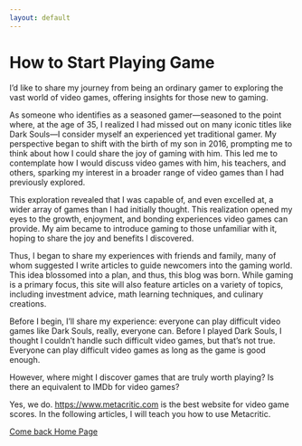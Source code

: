 ```yaml
---
layout: default
---
```


# How to Start Playing Game

I’d like to share my journey from being an ordinary gamer to exploring the vast world of video games, offering insights for those new to gaming.

As someone who identifies as a seasoned gamer—seasoned to the point where, at the age of 35, I realized I had missed out on many iconic titles like Dark Souls—I consider myself an experienced yet traditional gamer. My perspective began to shift with the birth of my son in 2016, prompting me to think about how I could share the joy of gaming with him. This led me to contemplate how I would discuss video games with him, his teachers, and others, sparking my interest in a broader range of video games than I had previously explored.

This exploration revealed that I was capable of, and even excelled at, a wider array of games than I had initially thought. This realization opened my eyes to the growth, enjoyment, and bonding experiences video games can provide. My aim became to introduce gaming to those unfamiliar with it, hoping to share the joy and benefits I discovered.

Thus, I began to share my experiences with friends and family, many of whom suggested I write articles to guide newcomers into the gaming world. This idea blossomed into a plan, and thus, this blog was born. While gaming is a primary focus, this site will also feature articles on a variety of topics, including investment advice, math learning techniques, and culinary creations.

Before I begin, I’ll share my experience: everyone can play difficult video games like Dark Souls, really, everyone can. Before I played Dark Souls, I thought I couldn’t handle such difficult video games, but that’s not true. Everyone can play difficult video games as long as the game is good enough.

However, where might I discover games that are truly worth playing? Is there an equivalent to IMDb for video games?

Yes, we do. https://www.metacritic.com is the best website for video game scores. In the following articles, I will teach you how to use Metacritic.

[Come back Home Page](/.)
